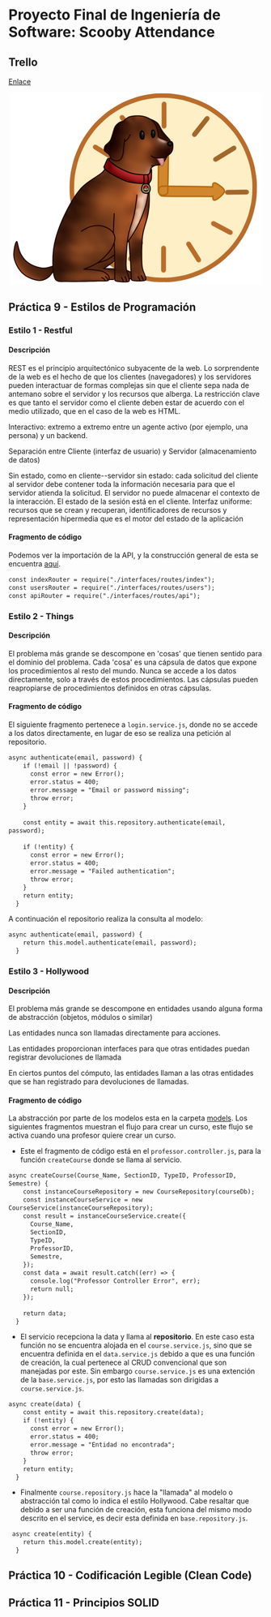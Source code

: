 # Proyecto Final de Ingeniería de Software: Scooby Attendance

## Trello

 [Enlace](https://trello.com/invite/b/q2yXLGNM/04a48536b6d5f02e8ac25edefeeedf0f/scooby-attendance)

<p align="center">
  <img src="https://github.com/VILLA7523/theoriginscooby/blob/main/WEB/src/public/images/logodog.png?raw=true" alt="Sublime's custom image"/>
</p>


## Práctica 9 - Estilos de Programación

### Estilo 1 - Restful
#### Descripción
REST es el principio arquitectónico subyacente de la web. Lo sorprendente de la web es el hecho de que los clientes (navegadores) y los servidores pueden interactuar de formas complejas sin que el cliente sepa nada de antemano sobre el servidor y los recursos que alberga. La restricción clave es que tanto el servidor como el cliente deben estar de acuerdo con el medio utilizado, que en el caso de la web es HTML.

Interactivo: extremo a extremo entre un agente activo (por ejemplo, una persona) y un backend.

Separación entre Cliente (interfaz de usuario) y Servidor (almacenamiento de datos)

Sin estado, como en cliente--servidor sin estado: cada solicitud del cliente al servidor debe contener toda la información necesaria para que el servidor atienda la solicitud. El servidor no puede almacenar el contexto de la interacción. El estado de la sesión está en el cliente.
Interfaz uniforme: recursos que se crean y recuperan, identificadores de recursos y representación hipermedia que es el motor del estado de la aplicación
#### Fragmento de código
Podemos ver la importación de la API, y la construcción general  de esta se encuentra [aquí](https://github.com/MJSoto123/FinalProjectIS/tree/main/Application/src/interfaces "API").
```
const indexRouter = require("./interfaces/routes/index");
const usersRouter = require("./interfaces/routes/users");
const apiRouter = require("./interfaces/routes/api");
```
### Estilo 2 - Things
#### Descripción
El problema más grande se descompone en 'cosas' que tienen sentido para el dominio del problema.
Cada 'cosa' es una cápsula de datos que expone los procedimientos al resto del mundo.
Nunca se accede a los datos directamente, solo a través de estos procedimientos.
Las cápsulas pueden reapropiarse de procedimientos definidos en otras cápsulas.
#### Fragmento de código
El siguiente fragmento pertenece a ```login.service.js```, donde no se accede a los datos directamente, en lugar de eso se realiza una petición al repositorio.
```
async authenticate(email, password) {
    if (!email || !password) {
      const error = new Error();
      error.status = 400;
      error.message = "Email or password missing";
      throw error;
    }

    const entity = await this.repository.authenticate(email, password);

    if (!entity) {
      const error = new Error();
      error.status = 400;
      error.message = "Failed authentication";
      throw error;
    }
    return entity;
  }
```
A continuación el repositorio  realiza la consulta al modelo:
```
async authenticate(email, password) {
    return this.model.authenticate(email, password);
  }
```

### Estilo 3 - Hollywood
#### Descripción
El problema más grande se descompone en entidades usando alguna forma de abstracción (objetos, módulos o similar)

Las entidades nunca son llamadas directamente para acciones.

Las entidades proporcionan interfaces para que otras entidades puedan registrar devoluciones de llamada

En ciertos puntos del cómputo, las entidades llaman a las otras entidades que se han registrado para devoluciones de llamadas.

#### Fragmento de código
La abstracción por parte de los modelos esta en la carpeta [models](https://github.com/MJSoto123/FinalProjectIS/tree/main/Application/src/domain/models "models").
Los siguientes fragmentos muestran el flujo para crear un curso, este flujo se activa cuando una profesor quiere crear un curso.
- Este el fragmento de código está en el ```professor.controller.js```, para la función ```createCourse``` donde se llama al servicio.

```
async createCourse(Course_Name, SectionID, TypeID, ProfessorID, Semestre) {
    const instanceCourseRepository = new CourseRepository(courseDb);
    const instanceCourseService = new CourseService(instanceCourseRepository);
    const result = instanceCourseService.create({
      Course_Name,
      SectionID,
      TypeID,
      ProfessorID,
      Semestre,
    });
    const data = await result.catch((err) => {
      console.log("Professor Controller Error", err);
      return null;
    });

    return data;
  }
```
- El servicio recepciona la data y llama al **repositorio**. En este caso  esta función no se encuentra alojada en el ```course.service.js```, sino que se encuentra definida en el ```data.service.js``` debido a que es una función de creación, la cual pertenece al CRUD convencional  que son manejadas por este. Sin embargo ```course.service.js``` es una extención de la ```base.service.js```, por esto las llamadas son dirigidas a ```course.service.js```.

```
async create(data) {
    const entity = await this.repository.create(data);
    if (!entity) {
      const error = new Error();
      error.status = 400;
      error.message = "Entidad no encontrada";
      throw error;
    }
    return entity;
  }
```
- Finalmente ```course.repository.js``` hace la "llamada"  al modelo o abstracción tal como lo indica el estilo Hollywood.
Cabe resaltar que debido a ser una función de creación, esta funciona del mismo modo descrito en el service, es decir esta definida en ```base.repository.js```.

```
 async create(entity) {
    return this.model.create(entity);
  }
```

## Práctica 10 - Codificación Legible (Clean Code)
### 
###
### 
###
###

## Práctica 11 - Principios SOLID
###
### 
### 
